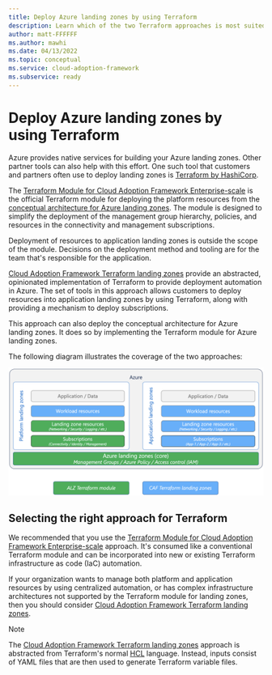 ```yaml
---
title: Deploy Azure landing zones by using Terraform
description: Learn which of the two Terraform approaches is most suited to your scenario when you're deploying Azure landing zones.
author: matt-FFFFFF
ms.author: mawhi
ms.date: 04/13/2022
ms.topic: conceptual
ms.service: cloud-adoption-framework
ms.subservice: ready
---
```


# Deploy Azure landing zones by using Terraform

Azure provides native services for building your Azure landing zones.
Other partner tools can also help with this effort.
One such tool that customers and partners often use to deploy landing zones is [Terraform by HashiCorp][terraform].

The [Terraform Module for Cloud Adoption Framework Enterprise-scale][alz-tf-mod] is the official Terraform module for deploying the platform resources from the [conceptual architecture for Azure landing zones][alz-conceptual-arch]. The module is designed to simplify the deployment of the management group hierarchy, policies, and resources in the connectivity and management subscriptions.

Deployment of resources to application landing zones is outside the scope of the module. Decisions on the deployment method and tooling are for the team that's responsible for the application.

[Cloud Adoption Framework Terraform landing zones][caf-terraform-landingzones] provide an abstracted, opinionated implementation of Terraform to provide deployment automation in Azure. The set of tools in this approach allows customers to deploy resources into application landing zones by using Terraform, along with providing a mechanism to deploy subscriptions.

This approach can also deploy the conceptual architecture for Azure landing zones. It does so by implementing the Terraform module for Azure landing zones.

The following diagram illustrates the coverage of the two approaches:

![Diagram that compares Terraform modules.](media/tf-module-compare.png)

## Selecting the right approach for Terraform

We recommended that you use the [Terraform Module for Cloud Adoption Framework Enterprise-scale][alz-tf-mod] approach. It's consumed like a conventional Terraform module and can be incorporated into new or existing Terraform infrastructure as code (IaC) automation.

If your organization wants to manage both platform and application resources by using centralized automation, or has complex infrastructure architectures not supported by the Terraform module for landing zones, then you should consider [Cloud Adoption Framework Terraform landing zones][caf-terraform-landingzones].

> [!NOTE]
> The [Cloud Adoption Framework Terraform landing zones][caf-terraform-landingzones] approach is abstracted from Terraform's normal [HCL][terraform_language_syntax] language. Instead, inputs consist of YAML files that are then used to generate Terraform variable files.

<!-- Common links -->

[terraform]: https://www.terraform.io/ "Terraform by HashiCorp"
[alz-tf-mod]: terraform-module.md "Azure landing zones terraform module"
[alz-conceptual-arch]: index.md
[azurerm-terraform-provider]: https://registry.terraform.io/providers/hashicorp/azurerm/latest/docs
[caf-terraform-landingzones]: terraform-landing-zone.md "CAF Terraform landing zones"
[terraform_language_syntax]: https://www.terraform.io/language/syntax/configuration
